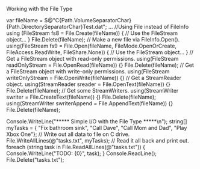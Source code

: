 Working with the File Type

var fileName = $@"C{Path.VolumeSeparatorChar}{Path.DirectorySeparatorChar}Test.dat";
...
//Using File instead of FileInfo
using (FileStream fs8 = File.Create(fileName))
{
// Use the FileStream object...
}
File.Delete(fileName);
// Make a new file via FileInfo.Open().
using(FileStream fs9 = File.Open(fileName,
FileMode.OpenOrCreate, FileAccess.ReadWrite,
FileShare.None))
{
// Use the FileStream object...
}
// Get a FileStream object with read-only permissions.
using(FileStream readOnlyStream = File.OpenRead(fileName))
{}
File.Delete(fileName);
// Get a FileStream object with write-only permissions.
using(FileStream writeOnlyStream = File.OpenWrite(fileName))
{}
// Get a StreamReader object.
using(StreamReader sreader = File.OpenText(fileName))
{}
File.Delete(fileName);
// Get some StreamWriters.
using(StreamWriter swriter = File.CreateText(fileName))
{}
File.Delete(fileName);
using(StreamWriter swriterAppend =
File.AppendText(fileName))
{}
File.Delete(fileName);





Console.WriteLine("***** Simple I/O with the File Type *****\n");
string[] myTasks = {
"Fix bathroom sink", "Call Dave",
"Call Mom and Dad", "Play Xbox One"};
// Write out all data to file on C drive.
File.WriteAllLines(@"tasks.txt", myTasks);
// Read it all back and print out.
foreach (string task in File.ReadAllLines(@"tasks.txt"))
{
Console.WriteLine("TODO: {0}", task);
}
Console.ReadLine();
File.Delete("tasks.txt");



